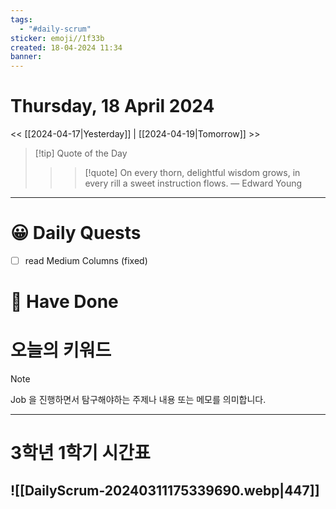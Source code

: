 ```yaml
---
tags:
  - "#daily-scrum"
sticker: emoji//1f33b
created: 18-04-2024 11:34
banner:
---
```

# Thursday, 18 April 2024
<< [[2024-04-17|Yesterday]] | [[2024-04-19|Tomorrow]] >>

> [!tip] Quote of the Day  
> > > [!quote] On every thorn, delightful wisdom grows, in every rill a sweet instruction flows.
> — Edward Young

---

#  😀 Daily Quests
- [ ] read Medium Columns (fixed)


# 🙂 Have Done



# 오늘의 키워드

> [!NOTE]
> Job 을 진행하면서 탐구해야하는 주제나 내용 또는 메모를 의미합니다.


---

# 3학년 1학기 시간표

![[DailyScrum-20240311175339690.webp|447]]
---

